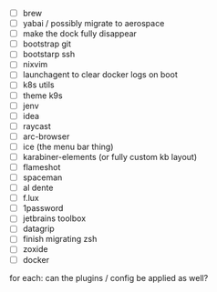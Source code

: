- [ ] brew
- [ ] yabai / possibly migrate to aerospace
- [ ] make the dock fully disappear
- [ ] bootstrap git
- [ ] bootstarp ssh
- [ ] nixvim
- [ ] launchagent to clear docker logs on boot
- [ ] k8s utils
- [ ] theme k9s
- [ ] jenv
- [ ] idea
- [ ] raycast
- [ ] arc-browser
- [ ] ice (the menu bar thing)
- [ ] karabiner-elements (or fully custom kb layout)
- [ ] flameshot
- [ ] spaceman
- [ ] al dente
- [ ] f.lux
- [ ] 1password
- [ ] jetbrains toolbox
- [ ] datagrip
- [ ] finish migrating zsh
- [ ] zoxide
- [ ] docker

for each: can the plugins / config be applied as well?
